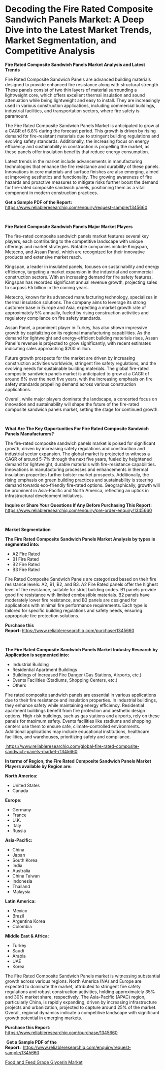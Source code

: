 <p><h1>Decoding the Fire Rated Composite Sandwich Panels Market: A Deep Dive into the Latest Market Trends, Market Segmentation, and Competitive Analysis</h1></p><p><strong>Fire Rated Composite Sandwich Panels Market Analysis and Latest Trends</strong></p>
<p><p>Fire Rated Composite Sandwich Panels are advanced building materials designed to provide enhanced fire resistance along with structural strength. These panels consist of two thin layers of material surrounding a lightweight core, which offers excellent thermal insulation and sound attenuation while being lightweight and easy to install. They are increasingly used in various construction applications, including commercial buildings, industrial facilities, and transportation sectors, where fire safety is paramount.</p><p>The Fire Rated Composite Sandwich Panels Market is anticipated to grow at a CAGR of 6.8% during the forecast period. This growth is driven by rising demand for fire-resistant materials due to stringent building regulations and evolving safety standards. Additionally, the increasing focus on energy efficiency and sustainability in construction is propelling the market, as these panels offer insulation benefits that reduce energy consumption.</p><p>Latest trends in the market include advancements in manufacturing technologies that enhance the fire resistance and durability of these panels. Innovations in core materials and surface finishes are also emerging, aimed at improving aesthetics and functionality. The growing awareness of fire hazards and proactive measures to mitigate risks further boost the demand for fire-rated composite sandwich panels, positioning them as a vital component in modern construction practices.</p></p>
<p><strong>Get a Sample PDF of the Report:&nbsp;</strong> <a href="https://www.reliableresearchiq.com/enquiry/request-sample/1345660?utm_campaign=2277&utm_medium=2&utm_source=Github&utm_content=ia&utm_term=03042025&utm_id=fire-rated-composite-sandwich-panels">https://www.reliableresearchiq.com/enquiry/request-sample/1345660</a></p>
<p>&nbsp;</p>
<p><strong>Fire Rated Composite Sandwich Panels Major Market Players</strong></p>
<p><p>The fire-rated composite sandwich panels market features several key players, each contributing to the competitive landscape with unique offerings and market strategies. Notable companies include Kingspan, Metecno, and Assan Panel, which are recognized for their innovative products and extensive market reach.</p><p>Kingspan, a leader in insulated panels, focuses on sustainability and energy efficiency, targeting a market expansion in the industrial and commercial construction sectors. With an increasing demand for fire safety features, Kingspan has recorded significant annual revenue growth, projecting sales to surpass €5 billion in the coming years.</p><p>Metecno, known for its advanced manufacturing technology, specializes in thermal insulation solutions. The company aims to leverage its strong customer base in Europe and Asia, expecting a market growth rate of approximately 5% annually, fueled by rising construction activities and regulatory compliance on fire safety standards.</p><p>Assan Panel, a prominent player in Turkey, has also shown impressive growth by capitalizing on its regional manufacturing capabilities. As the demand for lightweight and energy-efficient building materials rises, Assan Panel's revenue is projected to grow significantly, with recent estimates indicating sales approaching $200 million.</p><p>Future growth prospects for the market are driven by increasing construction activities worldwide, stringent fire safety regulations, and the evolving needs for sustainable building materials. The global fire-rated composite sandwich panels market is anticipated to grow at a CAGR of around 6% over the next five years, with the increasing emphasis on fire safety standards propelling demand across various construction applications.</p><p>Overall, while major players dominate the landscape, a concerted focus on innovation and sustainability will shape the future of the fire-rated composite sandwich panels market, setting the stage for continued growth.</p></p>
<p>&nbsp;</p>
<p><strong>What Are The Key Opportunities For Fire Rated Composite Sandwich Panels Manufacturers?</strong></p>
<p><p>The fire-rated composite sandwich panels market is poised for significant growth, driven by increasing safety regulations and construction and industrial sector expansion. The global market is projected to witness a CAGR of around 5-7% through the next five years, fueled by heightened demand for lightweight, durable materials with fire-resistance capabilities. Innovations in manufacturing processes and enhancements in thermal insulation properties further bolster market prospects. Additionally, the rising emphasis on green building practices and sustainability is steering demand towards eco-friendly fire-rated options. Geographically, growth will be prominent in Asia-Pacific and North America, reflecting an uptick in infrastructural development initiatives.</p></p>
<p><strong>Inquire or Share Your Questions If Any Before Purchasing This Report:</strong> <a href="https://www.reliableresearchiq.com/enquiry/pre-order-enquiry/1345660?utm_campaign=2277&utm_medium=2&utm_source=Github&utm_content=ia&utm_term=03042025&utm_id=fire-rated-composite-sandwich-panels">https://www.reliableresearchiq.com/enquiry/pre-order-enquiry/1345660</a></p>
<p>&nbsp;</p>
<p><strong>Market Segmentation</strong></p>
<p><strong>The Fire Rated Composite Sandwich Panels Market Analysis by types is segmented into:</strong></p>
<p><ul><li>A2 Fire Rated</li><li>B1 Fire Rated</li><li>B2 Fire Rated</li><li>B3 Fire Rated</li></ul></p>
<p><p>Fire Rated Composite Sandwich Panels are categorized based on their fire resistance levels: A2, B1, B2, and B3. A2 Fire Rated panels offer the highest level of fire resistance, suitable for strict building codes. B1 panels provide good fire resistance with limited combustible materials. B2 panels have moderately lower fire resistance, and B3 panels are designed for applications with minimal fire performance requirements. Each type is tailored for specific building regulations and safety needs, ensuring appropriate fire protection solutions.</p></p>
<p><strong>Purchase this Report:&nbsp;</strong><a href="https://www.reliableresearchiq.com/purchase/1345660?utm_campaign=2277&utm_medium=2&utm_source=Github&utm_content=ia&utm_term=03042025&utm_id=fire-rated-composite-sandwich-panels">https://www.reliableresearchiq.com/purchase/1345660</a></p>
<p>&nbsp;</p>
<p><strong>The Fire Rated Composite Sandwich Panels Market Industry Research by Application is segmented into:</strong></p>
<p><ul><li>Industrial Building</li><li>Residential Apartment Buildings</li><li>Buildings of Increased Fire Danger (Gas Stations, Airports, etc.)</li><li>Events Facilities (Stadiums, Shopping Centers, etc.)</li><li>Others</li></ul></p>
<p><p>Fire rated composite sandwich panels are essential in various applications due to their fire resistance and insulation properties. In industrial buildings, they enhance safety while maintaining energy efficiency. Residential apartment buildings benefit from fire protection and aesthetic design options. High-risk buildings, such as gas stations and airports, rely on these panels for maximum safety. Events facilities like stadiums and shopping centers use them to ensure safe, climate-controlled environments. Additional applications may include educational institutions, healthcare facilities, and warehouses, prioritizing safety and compliance.</p></p>
<p><a href="https://www.reliableresearchiq.com/global-fire-rated-composite-sandwich-panels-market-r1345660?utm_campaign=2277&utm_medium=2&utm_source=Github&utm_content=ia&utm_term=03042025&utm_id=fire-rated-composite-sandwich-panels">&nbsp;https://www.reliableresearchiq.com/global-fire-rated-composite-sandwich-panels-market-r1345660</a></p>
<p><strong>In terms of Region, the Fire Rated Composite Sandwich Panels Market Players available by Region are:</strong></p>
<p>
    <p> <strong> North America: </strong>
        <ul>
            <li>United States</li>
            <li>Canada</li>
        </ul>
        </p> 
    <p> <strong> Europe: </strong>
        <ul>
            <li>Germany</li>
            <li>France</li>
            <li>U.K.</li>
            <li>Italy</li>
            <li>Russia</li>
        </ul>
        </p> 
    <p> <strong> Asia-Pacific: </strong>
        <ul>
            <li>China</li>
            <li>Japan</li>
            <li>South Korea</li>
            <li>India</li>
            <li>Australia</li>
            <li>China Taiwan</li>
            <li>Indonesia</li>
            <li>Thailand</li>
            <li>Malaysia</li>
        </ul>
        </p> 
    <p> <strong> Latin America: </strong>
        <ul>
            <li>Mexico</li>
            <li>Brazil</li>
            <li>Argentina Korea</li>
            <li>Colombia</li>
        </ul>
        </p> 
    <p> <strong> Middle East & Africa: </strong>
        <ul>
            <li>Turkey</li>
            <li>Saudi</li>
            <li>Arabia</li>
            <li>UAE</li>
            <li>Korea</li>
        </ul>
    </p>
    </p>
<p><p>The Fire Rated Composite Sandwich Panels market is witnessing substantial growth across various regions. North America (NA) and Europe are expected to dominate the market, attributed to stringent fire safety regulations and robust construction activities, holding approximately 35% and 30% market share, respectively. The Asia-Pacific (APAC) region, particularly China, is rapidly expanding, driven by increasing infrastructure projects and urbanization, projected to capture around 25% of the market. Overall, regional dynamics indicate a competitive landscape with significant growth potential in emerging markets.</p></p>
<p><strong>Purchase this Report: </strong><a href="https://www.reliableresearchiq.com/purchase/1345660?utm_campaign=2277&utm_medium=2&utm_source=Github&utm_content=ia&utm_term=03042025&utm_id=fire-rated-composite-sandwich-panels">https://www.reliableresearchiq.com/purchase/1345660</a></p>
<p>&nbsp;<strong>Get a Sample PDF of the Report:&nbsp;&nbsp;</strong><a href="https://www.reliableresearchiq.com/enquiry/request-sample/1345660?utm_campaign=2277&utm_medium=2&utm_source=Github&utm_content=ia&utm_term=03042025&utm_id=fire-rated-composite-sandwich-panels">https://www.reliableresearchiq.com/enquiry/request-sample/1345660</a></p>
<p><strong></strong></p>
<p><p><a href="https://github.com/DixieGrimes/Market-Research-Report-List-2/blob/main/food-and-feed-grade-glycerin-market.md?utm_campaign=2277&utm_medium=2&utm_source=Github&utm_content=ia&utm_term=03042025&utm_id=fire-rated-composite-sandwich-panels">Food and Feed Grade Glycerin Market</a></p></p>